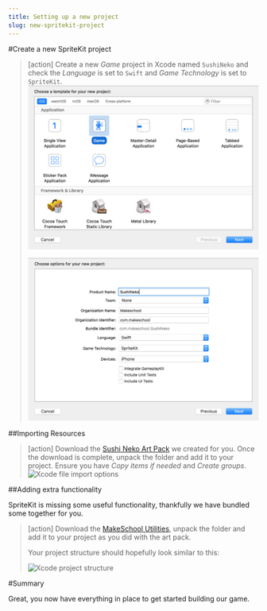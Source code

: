 ```yaml
---
title: Setting up a new project
slug: new-spritekit-project
---
```


#Create a new SpriteKit project

> [action]
> Create a new *Game* project in Xcode named `SushiNeko` and check the *Language* is set to `Swift` and 
> *Game Technology* is set to `SpriteKit`.
> ![Xcode new project](../Tutorial-Images/xcode_new_project-1.png)
>
> ![Xcode new project](../Tutorial-Images/xcode_new_project-2.png)

##Importing Resources

> [action]
> Download the [Sushi Neko Art Pack](../assets.atlas.zip) we created for you.
> Once the download is complete, unpack the folder and add it to your project.
> Ensure you have *Copy items if needed* and *Create groups*.
> ![Xcode file import options](../Tutorial-Images/xcode_adding_files_flags.png)
>

##Adding extra functionality

SpriteKit is missing some useful functionality, thankfully we have bundled some together for you.  

> [action]
> Download the [MakeSchool Utilities](../Utils.zip), unpack the folder and add it to your project as you
> did with the art pack.
>
>
> Your project structure should hopefully look similar to this:
>
>![Xcode project structure](../Tutorial-Images/xcode_project_structure_new.png)
>

#Summary

Great, you now have everything in place to get started building our game.

